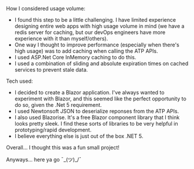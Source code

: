 ﻿How I considered usage volume:
- I found this step to be a little challenging. I have limited experience designing entire web apps with high usage volume in mind (we have a redis server for caching, but our devOps engineers have more experience with it than myself/others).
- One way I thought to improve performance (especially when there's high usage) was to add caching when calling the ATP APIs.
- I used ASP.Net Core InMemory caching to do this.
- I used a combination of sliding and absolute expiration times on cached services to prevent stale data.

Tech used:
- I decided to create a Blazor application. I've always wanted to experiment with Blazor, and this seemed like the perfect opportunity to do so, given the .Net 5 requirement.
- I used Newtonsoft JSON to deserialize reponses from the ATP APIs.
- I also used Blazorise. It's a free Blazor component library that I think looks pretty sleek. I find these sorts of libraries to be very helpful in prototyping/rapid development.
- I believe everything else is just out of the box .NET 5.

Overall... I thought this was a fun small project!

Anyways... here ya go ¯\_(ツ)_/¯
